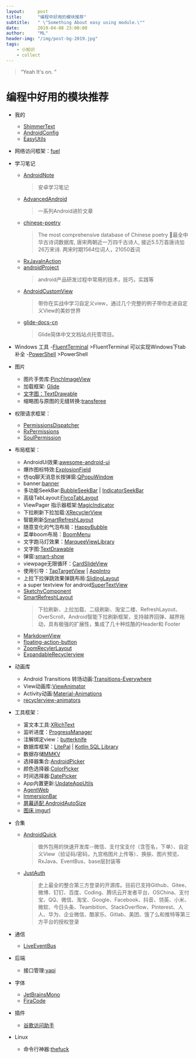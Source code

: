 ```yaml
---
layout:     post
title:      "编程中好用的模块推荐"
subtitle:   " \"Something About easy using module.\""
date:       2019-04-08 23:00:00
author:     "ML"
header-img: "/img/post-bg-2019.jpg"
tags:
    - 小知识
    - collect
---
```


> “Yeah It's on. ”
<p id = "top"></p>

# 编程中好用的模块推荐
* 我的
    - [ShimmerText](https://github.com/mamenglong/ShimmerText/tree/master/shimmerlibrary)
    - [AndroidConfig](https://github.com/mamenglong/AndroidConfig)
    - [EasyUtils](https://github.com/mamenglong/EasyUtils)

* 网络访问框架：[fuel](https://github.com/kittinunf/fuel)

* 学习笔记
    - [ AndroidNote](https://github.com/GcsSloop/AndroidNote)
        >安卓学习笔记
    - [ AdvancedAndroid](https://github.com/SusionSuc/AdvancedAndroid)
        >一系列Android进阶文章
     - [ chinese-poetry](https://github.com/chinese-poetry/chinese-poetry)
        >The most comprehensive database of Chinese poetry 🧶最全中华古诗词数据库, 唐宋两朝近一万四千古诗人, 接近5.5万首唐诗加26万宋诗. 两宋时期1564位词人，21050首词
    - [RxJavaInAction](https://github.com/fengzhizi715/RxJavaInAction)
    - [androidProject](https://github.com/yipianfengye/androidProject)
        >android产品研发过程中常用的技术，技巧，实践等
    - [AndroidCustomView](https://github.com/lygttpod/AndroidCustomView)
        >带你在实战中学习自定义view，通过几个完整的例子带你走进自定义View的美妙世界
    - [glide-docs-cn](https://github.com/Muyangmin/glide-docs-cn)
        >Glide简体中文文档站点托管项目。
 
* Windows 工具
    -[FluentTerminal](https://github.com/felixse/FluentTerminal)
        >FluentTerminal 可以实现Windows下tab补全
    -[PowerShell](https://github.com/PowerShell/PowerShell)
        >PowerShell
   
* 图片
  - 图片手势库:[PinchImageView](https://github.com/boycy815/PinchImageView)
   - 加载框架: [Glide](https://github.com/bumptech/glide)
    - [文字图：TextDrawable](https://github.com/amulyakhare/TextDrawable)
    - 缩略图与原图的无缝转换:[transferee](https://github.com/Hitomis/transferee)

* 权限请求框架：
    - [PermissionsDispatcher](https://github.com/permissions-dispatcher/PermissionsDispatcher)
    - [RxPermissions](https://github.com/tbruyelle/RxPermissions)
    - [SoulPermission](https://github.com/soulqw/SoulPermission)

* 布局框架：
    + AndroidUi效果:[awesome-android-ui](https://github.com/wasabeef/awesome-android-ui)
    + 爆炸图标特效:[ExplosionField](https://github.com/tyrantgit/ExplosionField)
    + 仿qq聊天消息长按弹窗:[QPopuWindow](https://github.com/AndyAls/QPopuWindow)
    + banner:[banner](https://github.com/youth5201314/banner)
    + 多功能SeekBar:[BubbleSeekBar](https://github.com/woxingxiao/BubbleSeekBar) | [IndicatorSeekBar](https://github.com/warkiz/IndicatorSeekBar)
    + 高级TabLayout:[FlycoTabLayout](https://github.com/H07000223/FlycoTabLayout)
    - ViewPager 指示器框架:[MagicIndicator](https://github.com/hackware1993/MagicIndicator)
    - 下拉刷新下拉加载:[XRecyclerView](https://github.com/XRecyclerView/XRecyclerView)
    - 智能刷新[SmartRefreshLayout](https://github.com/scwang90/SmartRefreshLayout)
    - 随意变化的气泡布局：[HappyBubble](https://github.com/xujiaji/HappyBubble)
    - 菜单boom布局：[BoomMenu](https://github.com/Nightonke/BoomMenu)
    - 文字跑马灯效果：[MarqueeViewLibrary](https://github.com/gongwen/MarqueeViewLibrary)
    - 文字图:[TextDrawable](https://github.com/amulyakhare/TextDrawable)
    - 弹窗:[smart-show](https://github.com/the-pig-of-jungle/smart-show)
    - viewpage无限循环：[CardSlideView](https://github.com/crazysunj/CardSlideView)
    - 使用引导：[TapTargetView](https://github.com/KeepSafe/TapTargetView) | [AppIntro](https://github.com/AppIntro/AppIntro)
    - 上拉下拉弹跳效果弹跳布局:[SlidingLayout](https://github.com/HomHomLin/SlidingLayout)
    - a super textview for android[SuperTextView](https://github.com/lygttpod/SuperTextView)
    - [SketchyComponent](https://github.com/m-zylab/SketchyComponent)
    - [SmartRefreshLayout](https://github.com/scwang90/SmartRefreshLayout)
        >下拉刷新、上拉加载、二级刷新、淘宝二楼、RefreshLayout、OverScroll，Android智能下拉刷新框架，支持越界回弹、越界拖动，具有极强的扩展性，集成了几十种炫酷的Header和 Footer
   - [MarkdownView](https://github.com/Vove7/MarkdownView)
   - [floating-action-button](https://github.com/futuresimple/android-floating-action-button)
   - [ZoomRecylerLayout](https://github.com/Spikeysanju/ZoomRecylerLayout)
   - [ExpandableRecyclerview](https://github.com/zaihuishou/ExpandableRecyclerview)

* 动画库
    + Android Transitions 转场动画:[Transitions-Everywhere](https://github.com/andkulikov/Transitions-Everywhere)
    + View动画库:[ViewAnimator](https://github.com/florent37/ViewAnimator)
    + Activity动画:[Material-Animations](https://github.com/lgvalle/Material-Animations)
    + [recyclerview-animators](https://github.com/wasabeef/recyclerview-animators)

* 工具框架：
    + 富文本工具:[XRichText](https://github.com/sendtion/XRichText)
    - 监听进度：[ProgressManager](https://github.com/JessYanCoding/ProgressManager)
    - 注解绑定view：[butterknife](https://github.com/JakeWharton/butterknife)
    - 数据库框架：[LitePal](https://github.com/LitePalFramework/LitePal) | [Kotlin SQL Library](https://github.com/JetBrains/Exposed)
    - 数据存储[MMKV](https://github.com/Tencent/MMKV)
    + 选择器集合:[AndroidPicker](https://github.com/gzu-liyujiang/AndroidPicker)
    - 颜色选择器:[ColorPicker](https://github.com/jaredrummler/ColorPicker)
    + 时间选择器:[DatePicker](https://github.com/AigeStudio/DatePicker)
    - App内置更新:[UpdateAppUtils](https://github.com/teprinciple/UpdateAppUtils)
    - [AgentWeb](https://github.com/Justson/AgentWeb)
    - [ImmersionBar](https://github.com/gyf-dev/ImmersionBar)
    - [屏幕适配 AndroidAutoSize](https://github.com/JessYanCoding/AndroidAutoSize)
    - [图床 imgurl](https://github.com/helloxz/imgurl)
* 合集
    + [AndroidQuick](https://github.com/sdwfqin/AndroidQuick)
        >做外包用的快速开发库--微信、支付宝支付（含签名，下单）、自定义View（验证码/密码，九宫格图片上传等）、换肤、图片预览、RxJava、EventBus、base层封装等
    + [JustAuth](https://github.com/justauth/JustAuth)
        > 史上最全的整合第三方登录的开源库。目前已支持Github、Gitee、微博、钉钉、百度、Coding、腾讯云开发者平台、OSChina、支付宝、QQ、微信、淘宝、Google、Facebook、抖音、领英、小米、微软、今日头条、Teambition、StackOverflow、Pinterest、人人、华为、企业微信、酷家乐、Gitlab、美团、饿了么和推特等第三方平台的授权登录
  
* 通信
    - [LiveEventBus](https://github.com/JeremyLiao/LiveEventBus)

* 后端
    + 接口管理:[yapi](https://github.com/YMFE/yapi)

* 字体
    + [JetBrainsMono](https://github.com/JetBrains/JetBrainsMono)
    + [FiraCode](https://github.com/tonsky/FiraCode)

* 插件 
    + [谷歌访问助手](https://github.com/haotian-wang/google-access-helper)
    


* Linux 
    + 命令行神器:[thefuck](https://github.com/nvbn/thefuck)
